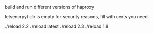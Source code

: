 build and run different versions of haproxy

letsencrpyt dir is empty for security reasons, fill with certs you need 

./reload 2.2
./reload latest
./reload 2.3
./reload 1.8
